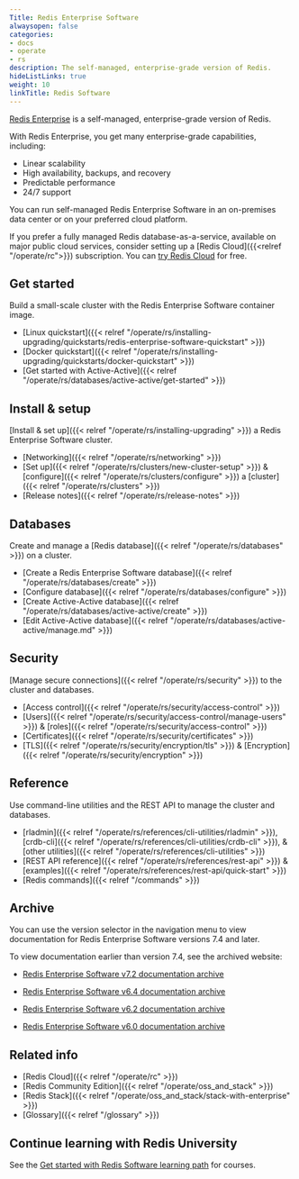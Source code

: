 ```yaml
---
Title: Redis Enterprise Software
alwaysopen: false
categories:
- docs
- operate
- rs
description: The self-managed, enterprise-grade version of Redis.
hideListLinks: true
weight: 10
linkTitle: Redis Software
---
```


[Redis Enterprise](https://redis.io/enterprise/) is a self-managed, enterprise-grade version of Redis.

With Redis Enterprise, you get many enterprise-grade capabilities, including:
- Linear scalability
- High availability, backups, and recovery
- Predictable performance
- 24/7 support

You can run self-managed Redis Enterprise Software in an on-premises data center or on your preferred cloud platform.

If you prefer a fully managed Redis database-as-a-service, available on major public cloud services, consider setting up a [Redis Cloud]({{<relref "/operate/rc">}}) subscription. You can [try Redis Cloud](https://redis.io/try-free/) for free.

## Get started
Build a small-scale cluster with the Redis Enterprise Software container image.
- [Linux quickstart]({{< relref "/operate/rs/installing-upgrading/quickstarts/redis-enterprise-software-quickstart" >}})
- [Docker quickstart]({{< relref "/operate/rs/installing-upgrading/quickstarts/docker-quickstart" >}})
- [Get started with Active-Active]({{< relref "/operate/rs/databases/active-active/get-started" >}})

## Install & setup
[Install & set up]({{< relref "/operate/rs/installing-upgrading" >}}) a Redis Enterprise Software cluster.
- [Networking]({{< relref "/operate/rs/networking" >}})
- [Set up]({{< relref "/operate/rs/clusters/new-cluster-setup" >}}) & [configure]({{< relref "/operate/rs/clusters/configure" >}}) a [cluster]({{< relref "/operate/rs/clusters" >}})
- [Release notes]({{< relref "/operate/rs/release-notes" >}})

## Databases
Create and manage a [Redis database]({{< relref "/operate/rs/databases" >}}) on a cluster.
- [Create a Redis Enterprise Software database]({{< relref "/operate/rs/databases/create" >}})
- [Configure database]({{< relref "/operate/rs/databases/configure" >}})
- [Create Active-Active database]({{< relref "/operate/rs/databases/active-active/create" >}})
- [Edit Active-Active database]({{< relref "/operate/rs/databases/active-active/manage.md" >}})

## Security
[Manage secure connections]({{< relref "/operate/rs/security" >}}) to the cluster and databases.
- [Access control]({{< relref "/operate/rs/security/access-control" >}})
- [Users]({{< relref "/operate/rs/security/access-control/manage-users" >}}) & [roles]({{< relref "/operate/rs/security/access-control" >}})
- [Certificates]({{< relref "/operate/rs/security/certificates" >}})
- [TLS]({{< relref "/operate/rs/security/encryption/tls" >}}) & [Encryption]({{< relref "/operate/rs/security/encryption" >}})

## Reference
Use command-line utilities and the REST API to manage the cluster and databases.
- [rladmin]({{< relref "/operate/rs/references/cli-utilities/rladmin" >}}), [crdb-cli]({{< relref "/operate/rs/references/cli-utilities/crdb-cli" >}}), & [other utilities]({{< relref "/operate/rs/references/cli-utilities" >}})
- [REST API reference]({{< relref "/operate/rs/references/rest-api" >}}) & [examples]({{< relref "/operate/rs/references/rest-api/quick-start" >}})
- [Redis commands]({{< relref "/commands" >}})

## Archive

You can use the version selector in the navigation menu to view documentation for Redis Enterprise Software versions 7.4 and later.

To view documentation earlier than version 7.4, see the archived website:

- [Redis Enterprise Software v7.2 documentation archive](https://docs.redis.com/7.2/rs/) 

- [Redis Enterprise Software v6.4 documentation archive](https://docs.redis.com/6.4/rs/) 

- [Redis Enterprise Software v6.2 documentation archive](https://docs.redis.com/6.2/rs/) 

- [Redis Enterprise Software v6.0 documentation archive](https://docs.redis.com/6.0/rs/)


## Related info
- [Redis Cloud]({{< relref "/operate/rc" >}})
- [Redis Community Edition]({{< relref "/operate/oss_and_stack" >}})
- [Redis Stack]({{< relref "/operate/oss_and_stack/stack-with-enterprise" >}})
- [Glossary]({{< relref "/glossary" >}})

## Continue learning with Redis University

See the [Get started with Redis Software learning path](https://university.redis.io/learningpath/an0mgw5bjpjfbe?_gl=1*4gjdoe*_gcl_au*MTkyMTIyOTY3Mi4xNzM5MTk5Mjc4) for courses.
